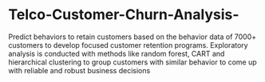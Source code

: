 # Telco-Customer-Churn-Analysis-
Predict behaviors to retain customers based on the behavior data of 7000+ customers to develop focused customer retention programs.
Exploratory analysis is conducted with methods like random forest, CART and hierarchical clustering to group customers with similar behavior to come up with reliable and robust business decisions
